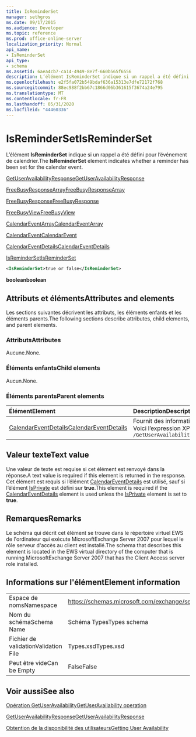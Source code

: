 ```yaml
---
title: IsReminderSet
manager: sethgros
ms.date: 09/17/2015
ms.audience: Developer
ms.topic: reference
ms.prod: office-online-server
localization_priority: Normal
api_name:
- IsReminderSet
api_type:
- schema
ms.assetid: 6aea4cb7-ca14-4949-8e7f-660b565f6556
description: L’élément IsReminderSet indique si un rappel a été défini pour l’événement de calendrier.
ms.openlocfilehash: e2f5fa072b549bdaf636a15313e7dfe72172f768
ms.sourcegitcommit: 88ec988f2bb67c1866d06b361615f3674a24e795
ms.translationtype: MT
ms.contentlocale: fr-FR
ms.lasthandoff: 05/31/2020
ms.locfileid: "44460336"
---
```

# <a name="isreminderset"></a><span data-ttu-id="47257-103">IsReminderSet</span><span class="sxs-lookup"><span data-stu-id="47257-103">IsReminderSet</span></span>

<span data-ttu-id="47257-104">L’élément **IsReminderSet** indique si un rappel a été défini pour l’événement de calendrier.</span><span class="sxs-lookup"><span data-stu-id="47257-104">The **IsReminderSet** element indicates whether a reminder has been set for the calendar event.</span></span> 
  
[<span data-ttu-id="47257-105">GetUserAvailabilityResponse</span><span class="sxs-lookup"><span data-stu-id="47257-105">GetUserAvailabilityResponse</span></span>](getuseravailabilityresponse.md)
  
[<span data-ttu-id="47257-106">FreeBusyResponseArray</span><span class="sxs-lookup"><span data-stu-id="47257-106">FreeBusyResponseArray</span></span>](freebusyresponsearray.md)
  
[<span data-ttu-id="47257-107">FreeBusyResponse</span><span class="sxs-lookup"><span data-stu-id="47257-107">FreeBusyResponse</span></span>](freebusyresponse.md)
  
[<span data-ttu-id="47257-108">FreeBusyView</span><span class="sxs-lookup"><span data-stu-id="47257-108">FreeBusyView</span></span>](freebusyview.md)
  
[<span data-ttu-id="47257-109">CalendarEventArray</span><span class="sxs-lookup"><span data-stu-id="47257-109">CalendarEventArray</span></span>](calendareventarray.md)
  
[<span data-ttu-id="47257-110">CalendarEvent</span><span class="sxs-lookup"><span data-stu-id="47257-110">CalendarEvent</span></span>](calendarevent.md)
  
[<span data-ttu-id="47257-111">CalendarEventDetails</span><span class="sxs-lookup"><span data-stu-id="47257-111">CalendarEventDetails</span></span>](calendareventdetails.md)
  
[<span data-ttu-id="47257-112">IsReminderSet</span><span class="sxs-lookup"><span data-stu-id="47257-112">IsReminderSet</span></span>](isreminderset.md)
  
```xml
<IsReminderSet>true or false</IsReminderSet>
```

 <span data-ttu-id="47257-113">**boolean**</span><span class="sxs-lookup"><span data-stu-id="47257-113">**boolean**</span></span>
## <a name="attributes-and-elements"></a><span data-ttu-id="47257-114">Attributs et éléments</span><span class="sxs-lookup"><span data-stu-id="47257-114">Attributes and elements</span></span>

<span data-ttu-id="47257-115">Les sections suivantes décrivent les attributs, les éléments enfants et les éléments parents.</span><span class="sxs-lookup"><span data-stu-id="47257-115">The following sections describe attributes, child elements, and parent elements.</span></span>
  
### <a name="attributes"></a><span data-ttu-id="47257-116">Attributs</span><span class="sxs-lookup"><span data-stu-id="47257-116">Attributes</span></span>

<span data-ttu-id="47257-117">Aucune.</span><span class="sxs-lookup"><span data-stu-id="47257-117">None.</span></span>
  
### <a name="child-elements"></a><span data-ttu-id="47257-118">Éléments enfants</span><span class="sxs-lookup"><span data-stu-id="47257-118">Child elements</span></span>

<span data-ttu-id="47257-119">Aucun.</span><span class="sxs-lookup"><span data-stu-id="47257-119">None.</span></span>
  
### <a name="parent-elements"></a><span data-ttu-id="47257-120">Éléments parents</span><span class="sxs-lookup"><span data-stu-id="47257-120">Parent elements</span></span>

|<span data-ttu-id="47257-121">**Élément**</span><span class="sxs-lookup"><span data-stu-id="47257-121">**Element**</span></span>|<span data-ttu-id="47257-122">**Description**</span><span class="sxs-lookup"><span data-stu-id="47257-122">**Description**</span></span>|
|:-----|:-----|
|[<span data-ttu-id="47257-123">CalendarEventDetails</span><span class="sxs-lookup"><span data-stu-id="47257-123">CalendarEventDetails</span></span>](calendareventdetails.md) <br/> |<span data-ttu-id="47257-124">Fournit des informations supplémentaires sur un événement de calendrier.</span><span class="sxs-lookup"><span data-stu-id="47257-124">Provides additional information about a calendar event.</span></span>  <br/> <span data-ttu-id="47257-125">Voici l’expression XPath de cet élément :</span><span class="sxs-lookup"><span data-stu-id="47257-125">The following is the XPath expression to this element:</span></span>  <br/>  `/GetUserAvailabilityResponse/FreeBusyResponseArray/FreeBusyResponse/FreeBusyView/CalendarEventArray/CalendarEvent[i]/CalendarEventDetails` <br/> |
   
## <a name="text-value"></a><span data-ttu-id="47257-126">Valeur texte</span><span class="sxs-lookup"><span data-stu-id="47257-126">Text value</span></span>

<span data-ttu-id="47257-127">Une valeur de texte est requise si cet élément est renvoyé dans la réponse.</span><span class="sxs-lookup"><span data-stu-id="47257-127">A text value is required if this element is returned in the response.</span></span> <span data-ttu-id="47257-128">Cet élément est requis si l’élément [CalendarEventDetails](calendareventdetails.md) est utilisé, sauf si l’élément [IsPrivate](isprivate.md) est défini sur **true**.</span><span class="sxs-lookup"><span data-stu-id="47257-128">This element is required if the [CalendarEventDetails](calendareventdetails.md) element is used unless the [IsPrivate](isprivate.md) element is set to **true**.</span></span>
  
## <a name="remarks"></a><span data-ttu-id="47257-129">Remarques</span><span class="sxs-lookup"><span data-stu-id="47257-129">Remarks</span></span>

<span data-ttu-id="47257-130">Le schéma qui décrit cet élément se trouve dans le répertoire virtuel EWS de l'ordinateur qui exécute MicrosoftExchange Server 2007 pour lequel le rôle serveur d'accès au client est installé.</span><span class="sxs-lookup"><span data-stu-id="47257-130">The schema that describes this element is located in the EWS virtual directory of the computer that is running MicrosoftExchange Server 2007 that has the Client Access server role installed.</span></span>
  
## <a name="element-information"></a><span data-ttu-id="47257-131">Informations sur l'élément</span><span class="sxs-lookup"><span data-stu-id="47257-131">Element information</span></span>

|||
|:-----|:-----|
|<span data-ttu-id="47257-132">Espace de noms</span><span class="sxs-lookup"><span data-stu-id="47257-132">Namespace</span></span>  <br/> |https://schemas.microsoft.com/exchange/services/2006/types  <br/> |
|<span data-ttu-id="47257-133">Nom du schéma</span><span class="sxs-lookup"><span data-stu-id="47257-133">Schema Name</span></span>  <br/> |<span data-ttu-id="47257-134">Schéma Types</span><span class="sxs-lookup"><span data-stu-id="47257-134">Types schema</span></span>  <br/> |
|<span data-ttu-id="47257-135">Fichier de validation</span><span class="sxs-lookup"><span data-stu-id="47257-135">Validation File</span></span>  <br/> |<span data-ttu-id="47257-136">Types.xsd</span><span class="sxs-lookup"><span data-stu-id="47257-136">Types.xsd</span></span>  <br/> |
|<span data-ttu-id="47257-137">Peut être vide</span><span class="sxs-lookup"><span data-stu-id="47257-137">Can be Empty</span></span>  <br/> |<span data-ttu-id="47257-138">False</span><span class="sxs-lookup"><span data-stu-id="47257-138">False</span></span>  <br/> |
   
## <a name="see-also"></a><span data-ttu-id="47257-139">Voir aussi</span><span class="sxs-lookup"><span data-stu-id="47257-139">See also</span></span>



[<span data-ttu-id="47257-140">Opération GetUserAvailability</span><span class="sxs-lookup"><span data-stu-id="47257-140">GetUserAvailability operation</span></span>](getuseravailability-operation.md)
  
[<span data-ttu-id="47257-141">GetUserAvailabilityResponse</span><span class="sxs-lookup"><span data-stu-id="47257-141">GetUserAvailabilityResponse</span></span>](getuseravailabilityresponse.md)


[<span data-ttu-id="47257-142">Obtention de la disponibilité des utilisateurs</span><span class="sxs-lookup"><span data-stu-id="47257-142">Getting User Availability</span></span>](https://msdn.microsoft.com/library/d4133fcb-9b0f-4e6b-aadf-a389da83516a%28Office.15%29.aspx)

